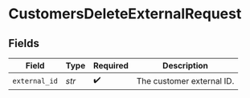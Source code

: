 # CustomersDeleteExternalRequest


## Fields

| Field                     | Type                      | Required                  | Description               |
| ------------------------- | ------------------------- | ------------------------- | ------------------------- |
| `external_id`             | *str*                     | :heavy_check_mark:        | The customer external ID. |